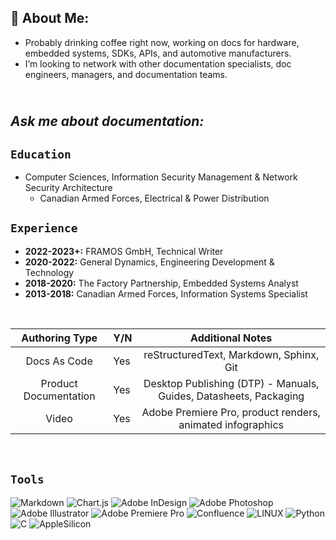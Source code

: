 ## 🤖 About Me:
+ Probably drinking coffee right now, working on docs for hardware, embedded systems, SDKs, APIs, and automotive manufacturers.<br>
+ I’m looking to network with other documentation specialists, doc engineers, managers, and documentation teams.<br>

<br><i>Ask me about documentation:</i><br>
---

`Education`
---
  - Computer Sciences, Information Security Management & Network Security Architecture
    + Canadian Armed Forces, Electrical & Power Distribution
  
 `Experience`
---
  - **2022-2023+:** FRAMOS GmbH, Technical Writer
  - **2020-2022:** General Dynamics, Engineering Development & Technology
  - **2018-2020:** The Factory Partnership, Embedded Systems Analyst
  - **2013-2018:** Canadian Armed Forces, Information Systems Specialist

<br>

|   **Authoring Type**  | **Y/N**        |                        **Additional Notes**                       |
|:---------------------:|----------------|:-----------------------------------------------------------------:|
| Docs As Code          |       Yes      | reStructuredText, Markdown, Sphinx, Git                           |
| Product Documentation |       Yes      | Desktop Publishing (DTP) - Manuals, Guides, Datasheets, Packaging |
| Video                 |       Yes      | Adobe Premiere Pro, product renders, animated infographics        |

<br>

 `Tools` <br>
 ---
![Markdown](https://img.shields.io/badge/markdown-%23000000.svg?style=for-the-badge&logo=markdown&logoColor=white) 
![Chart.js](https://img.shields.io/badge/chart.js-F5788D.svg?style=for-the-badge&logo=chart.js&logoColor=white) 
![Adobe InDesign](https://img.shields.io/badge/Adobe%20InDesign-49021F?style=for-the-badge&logo=adobeindesign&logoColor=white) 
![Adobe Photoshop](https://img.shields.io/badge/adobephotoshop-%2331A8FF.svg?style=for-the-badge&logo=adobephotoshop&logoColor=white) 
![Adobe Illustrator](https://img.shields.io/badge/adobeillustrator-%23FF9A00.svg?style=for-the-badge&logo=adobeillustrator&logoColor=white) 
![Adobe Premiere Pro](https://img.shields.io/badge/Adobe%20Premiere%20Pro-9999FF.svg?style=for-the-badge&logo=Adobe%20Premiere%20Pro&logoColor=white) 
![Confluence](https://img.shields.io/badge/confluence-%23172BF4.svg?style=for-the-badge&logo=confluence&logoColor=white)
![LINUX](https://img.shields.io/badge/Linux-FCC624?style=for-the-badge&logo=linux&logoColor=black) 
![Python](https://img.shields.io/badge/python-3670A0?style=for-the-badge&logo=python&logoColor=ffdd54) ![C](https://img.shields.io/badge/c-%2300599C.svg?style=for-the-badge&logo=c&logoColor=white)
![AppleSilicon](https://img.shields.io/badge/apple%20silicon-333333?style=for-the-badge&logo=apple&logoColor=white)
